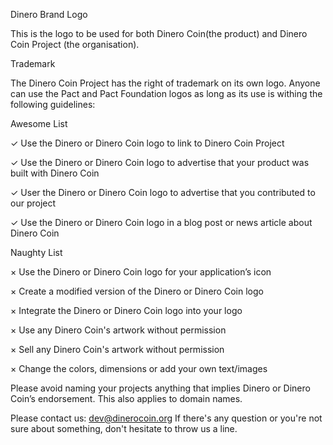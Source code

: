 Dinero Brand Logo

This is the logo to be used for both Dinero Coin(the product) and Dinero Coin Project (the organisation). 


Trademark

The Dinero Coin Project has the right of trademark on its own logo. Anyone can use the Pact and Pact Foundation logos as long as its use is withing the following guidelines:


Awesome List

✓ Use the Dinero or Dinero Coin logo to link to Dinero Coin Project

✓ Use the Dinero or Dinero Coin logo to advertise that your product was built with Dinero Coin

✓ User the Dinero or Dinero Coin logo to advertise that you contributed to our project

✓ Use the Dinero or Dinero Coin logo in a blog post or news article about Dinero Coin


Naughty List

× Use the Dinero or Dinero Coin logo for your application’s icon

× Create a modified version of the Dinero or Dinero Coin logo

× Integrate the Dinero or Dinero Coin logo into your logo

× Use any Dinero Coin's artwork without permission

× Sell any Dinero Coin's artwork without permission

× Change the colors, dimensions or add your own text/images


Please avoid naming your projects anything that implies Dinero or Dinero Coin’s endorsement. This also applies to domain names.


Please contact us: dev@dinerocoin.org
If there's any question or you're not sure about something, don't hesitate to throw us a line.
